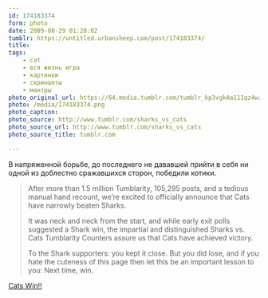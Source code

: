 ```yaml
---
id: 174183374
form: photo
date: 2009-08-29 01:28:02
tumblr: https://untitled.urbansheep.com/post/174183374/
title:
tags:
    - cat
    - вся жизнь игра
    - картинки
    - скриншоты
    - мантры
photo_original_url: https://64.media.tumblr.com/tumblr_kp3vgkAa111qz4wzio1_1280.png
photo: /media/174183374.png
photo_caption: 
photo_source: http://www.tumblr.com/sharks_vs_cats
photo_source_url: http://www.tumblr.com/sharks_vs_cats
photo_source_title: tumblr.com

---
```


<p>В напряженной борьбе, до последнего не дававшей прийти в себя ни одной из доблестно сражавшихся сторон, победили котики.</p>

<blockquote>
<p>After more than 1.5 million Tumblarity, 105,295 posts, and a tedious manual hand recount, we’re excited to officially announce that Cats have narrowly beaten Sharks.</p>

<p>It was neck and neck from the start, and while early exit polls suggested a Shark win, the impartial and distinguished Sharks vs. Cats Tumblarity Counters assure us that Cats have achieved victory.</p>

<p>To the Shark supporters: you kept it close. But you did lose, and if you hate the cuteness of this page then let this be an important lesson to you: Next time, win.</p>
</blockquote>

<p><a href="http://www.tumblr.com/sharks_vs_cats">Cats Win!!</a></p>
